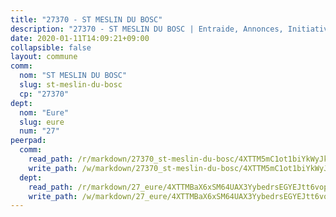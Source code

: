 ```yaml
---
title: "27370 - ST MESLIN DU BOSC"
description: "27370 - ST MESLIN DU BOSC | Entraide, Annonces, Initiatives"
date: 2020-01-11T14:09:21+09:00
collapsible: false
layout: commune
comm:
  nom: "ST MESLIN DU BOSC"
  slug: st-meslin-du-bosc
  cp: "27370"
dept:
  nom: "Eure"
  slug: eure
  num: "27"
peerpad:
  comm:
    read_path: /r/markdown/27370_st-meslin-du-bosc/4XTTM5mC1ot1biYkWyJkyAS3hbecFaq12QZZ33UoWBwhUch1m
    write_path: /w/markdown/27370_st-meslin-du-bosc/4XTTM5mC1ot1biYkWyJkyAS3hbecFaq12QZZ33UoWBwhUch1m-K3TgUkcdmSHh8aXBaTv3Mrmjy6pWA1huVzL3F3WdhxBYme1dJABvaKrwemirbyxNZ1hvjX3LfkCfU4yCBrwP1gaxH3DsS6LhFNWLpQYNLyGK6bmXbnoazKVboxGNvK9jGa2bjoJK
  dept:
    read_path: /r/markdown/27_eure/4XTTMBaX6xSM64UAX3YybedrsEGYEJtt6vopdQsPEFtGijgwg
    write_path: /w/markdown/27_eure/4XTTMBaX6xSM64UAX3YybedrsEGYEJtt6vopdQsPEFtGijgwg-K3TgUmjy61Gu7ZFzjoVmiacXP2Rc4pq6sxVCYUX3mFQZWQw9yCKsEoAMagtuW4jJTYhK96DsWW4cPmZLagvQNZ34BscGcu4btrtJibt18c1mpqofaWe6Q3RartDiuMTjY7NrsH4r
---
```


